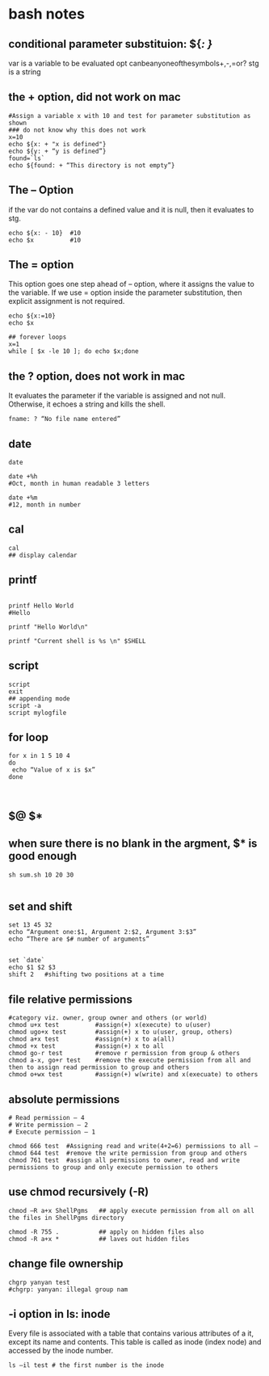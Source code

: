 # bash notes

## conditional parameter substituion:  ${<var>: <opt> <stg>}
var is a variable to be evaluated
opt canbeanyoneofthesymbols+,-,=or?
stg is a string

## the + option, did not work on mac
```
#Assign a variable x with 10 and test for parameter substitution as shown
### do not know why this does not work
x=10
echo ${x: + "x is defined"}
echo ${y: + “y is defined”}
found=`ls`
echo ${found: + “This directory is not empty”}

```

## The – Option
if the var do not contains a defined value and it is null, then it evaluates to stg.
```
echo ${x: - 10}  #10
echo $x          #10

```

## The = option
This option goes one step ahead of – option, where it assigns the value to the variable. If we use = option inside the parameter substitution, then explicit assignment is not required.

```
echo ${x:=10}
echo $x

## forever loops
x=1
while [ $x -le 10 ]; do echo $x;done

```


## the ? option, does not work in mac
It evaluates the parameter if the variable is assigned and not null. Otherwise, it echoes a string and kills the shell.
```
fname: ? “No file name entered”

```





## date

```
date 

date +%h
#Oct, month in human readable 3 letters

date +%m
#12, month in number
```


## cal
```
cal
## display calendar

```

## printf 
```

printf Hello World
#Hello

printf "Hello World\n"

printf "Current shell is %s \n" $SHELL

```

## script

```
script
exit
## appending mode
script -a
script mylogfile

```


## for loop
```
for x in 1 5 10 4
do
 echo “Value of x is $x”
done
  


```


## $@ $*
## when sure there is no blank in the argment, $* is good enough
```
sh sum.sh 10 20 30


```

## set and shift
```
set 13 45 32
echo “Argument one:$1, Argument 2:$2, Argument 3:$3”
echo “There are $# number of arguments”


set `date`
echo $1 $2 $3
shift 2   #shifting two positions at a time

```


## file relative permissions
```
#category viz. owner, group owner and others (or world)
chmod u+x test          #assign(+) x(execute) to u(user)
chmod ugo+x test        #assign(+) x to u(user, group, others)
chmod a+x test          #assign(+) x to a(all)
chmod +x test           #assign(+) x to all
chmod go-r test         #remove r permission from group & others
chmod a-x, go+r test    #remove the execute permission from all and then to assign read permission to group and others
chmod o+wx test         #assign(+) w(write) and x(execuate) to others

```


## absolute permissions
```
# Read permission – 4
# Write permission – 2
# Execute permission – 1

chmod 666 test  #Assigning read and write(4+2=6) permissions to all –
chmod 644 test  #remove the write permission from group and others
chmod 761 test  #assign all permissions to owner, read and write permissions to group and only execute permission to others 
```


## use chmod recursively (-R)
```
chmod –R a+x ShellPgms   ## apply execute permission from all on all the files in ShellPgms directory

chmod -R 755 .           ## apply on hidden files also
chmod -R a+x *           ## laves out hidden files

```


## change file ownership

```
chgrp yanyan test 
#chgrp: yanyan: illegal group nam

```

## -i option in ls: inode
Every file is associated with a table that contains various attributes of a it, except its name and contents. This table is called as inode (index node) and accessed by the inode number.
```
ls –il test # the first number is the inode

```